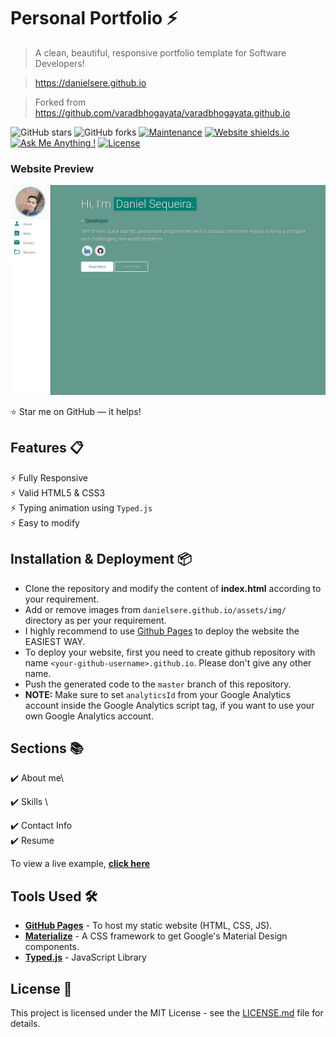 # Personal Portfolio ⚡️ 
> A clean, beautiful, responsive portfolio template for Software Developers!

> https://danielsere.github.io

> Forked from https://github.com/varadbhogayata/varadbhogayata.github.io


![GitHub stars](https://img.shields.io/github/stars/DanielSere/danielsere.github.io) 
![GitHub forks](https://img.shields.io/github/forks/danielsere/danielsere.github.io)
[![Maintenance](https://img.shields.io/badge/maintained-yes-green.svg)](https://github.com/DanielSere/danielsere.github.io/commits/master)
[![Website shields.io](https://img.shields.io/badge/website-up-yellow)](http://danielsere.github.io/)
[![Ask Me Anything !](https://img.shields.io/badge/ask%20me-linkedin-1abc9c.svg)](https://www.linkedin.com/in/daniel-sequeira-requenes-ab3b78212/)
[![License](http://img.shields.io/:license-mit-blue.svg?style=flat-square)](http://badges.mit-license.org)

### Website Preview
<p align="center"> 
  <kbd>
    <a href="https://danielsere.github.io" target="_blank"><img src="/examples/preview.png">
  </a>
  </kbd>
</p>

:star: Star me on GitHub — it helps!

## Features 📋
⚡️ Fully Responsive\
⚡️ Valid HTML5 & CSS3\
⚡️ Typing animation using `Typed.js`\
⚡️ Easy to modify

## Installation & Deployment 📦
- Clone the repository and modify the content of <b>index.html</b> according to your requirement.
- Add or remove images from `danielsere.github.io/assets/img/` directory as per your requirement.
- I highly recommend to use [Github Pages](https://create-react-app.dev/docs/deployment/#github-pages) to deploy the website the EASIEST WAY.
- To deploy your website, first you need to create github repository with name `<your-github-username>.github.io`. Please don't give any other name.
- Push the generated code to the `master` branch of this repository.
- <b>NOTE:</b> Make sure to set `analyticsId` from your Google Analytics account inside the Google Analytics script tag, if you want to use your own Google Analytics account.

## Sections 📚
✔️ About me\
<!-- ✔️ Experience\ -->
<!-- ✔️ Projects \ -->
✔️ Skills \
<!-- ✔️ Education\ -->
✔️ Contact Info\
✔️ Resume

To view a live example, **[click here](https://danielsere.github.io/)**

## Tools Used 🛠️
* [<b>GitHub Pages</b>](https://create-react-app.dev/docs/deployment/#github-pages) - To host my static website (HTML, CSS, JS).
* [<b>Materialize</b>](https://materializecss.com/) - A CSS framework to get Google's Material Design components.
* [<b>Typed.js</b>](https://mattboldt.com/demos/typed-js/) - JavaScript Library

<!-- ## Contributing 💡
#### Step 1

- **Option 1**
    - 🍴 Fork this repo!

- **Option 2**
    - 👯 Clone this repo to your local machine.


#### Step 2

- **Build your code** 🔨🔨🔨

#### Step 3

- 🔃 Create a new pull request. -->

## License 📄
This project is licensed under the MIT License - see the [LICENSE.md](./LICENSE) file for details.
